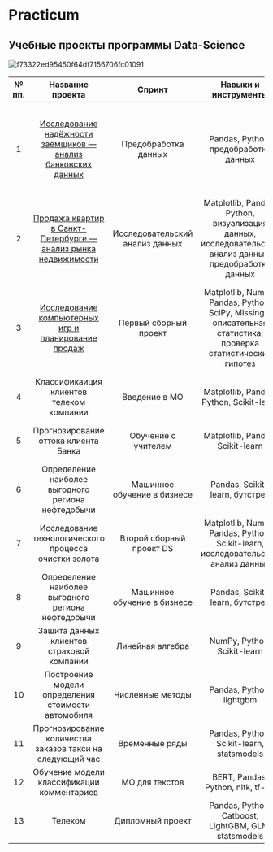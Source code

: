# Practicum
## Учебные проекты программы Data-Science

![f73322ed95450f64df7156706fc01091](https://user-images.githubusercontent.com/111744291/233442707-111c790d-7fac-4626-b30a-e5b87b5d0679.jpg)

| № пп. | Название проекта|  Спринт | Навыки и инструменты |  Задачи проекта |
|:-:|:-:|:-:|:-:|:-:|
| 1  | <p><a href="https://github.com/OxanaMakhneva/Practicum/tree/main/YP_0/"> Исследование надёжности заёмщиков — анализ банковских данных </a></p> | Предобработка данных  | Pandas, Python, предобработка данных | На основе статистики о платёжеспособности клиентов исследовать влияет ли семейное положение и количество детей клиента на факт возврата кредита в срок  | обработка данных, дубликаты, пропуски, категоризация, декомпозиция  |
| 2 | <p><a href="https://github.com/OxanaMakhneva/Practicum/blob/main/YP_1/"> Продажа квартир в Санкт-Петербурге — анализ рынка недвижимости </a></p>| Исследовательский анализ данных | Matplotlib, Pandas, Python, визуализация данных, исследовательский анализ данных, предобработка данных| Используя данные сервиса Яндекс.Недвижимость, определить рыночную стоимость объектов недвижимости и типичные параметры квартир | 
| 3 | <p><a href="https://github.com/OxanaMakhneva/Practicum/tree/main/YP_2"> Исследование компьютерных игр и планирование продаж </a></p>| Первый сборный проект|Matplotlib, NumPy, Pandas, Python, SciPy, Missingo, описательная статистика, проверка статистических гипотез | На основе исторических данных предсказать популярные игровые платформы на предстоящий год и выдать рекомендации по реализации рекламных компаний |
| 4 | Классификаиция клиентов телеком компании  | Введение в МО  |Matplotlib, Pandas, Python, Scikit-learn| На основе данных предложить клиенту тариф.  |
| 5  |  Прогнозирование оттока клиента Банка | Обучение с учителем  |Matplotlib, Pandas, Scikit-learn| На основе данных из банка определить клиент, который может уйти | 
| 6  | Определение наиболее выгодного региона нефтедобычи  | Машинное обучение в бизнесе  |Pandas, Scikit-learn, бутстреп| На основе данных геологи разведки выбрать район добычи нефти |
| 7  | Исследование технологического процесса очистки золота  | Второй сборный проект DS  |Matplotlib, NumPy, Pandas, Python, Scikit-learn, исследовательский анализ данных| Спрогнозировать концентрацию золота при проведении процесса очистки золота |
| 8  | Определение наиболее выгодного региона нефтедобычи  | Машинное обучение в бизнесе  |Pandas, Scikit-learn, бутстреп| На основе данных геологи разведки выбрать район добычи нефти |
| 9  | Защита данных клиентов страховой компании | Линейная алгебра  |NumPy, Python, Scikit-learn| Разработка модели анонимизации персональных данных |
| 10  | Построение модели определения стоимости автомобиля | Численные методы  |Pandas, Python, lightgbm| Разработка системы рекомендации стоимости автомобиля на основе его описания|
| 11  | Прогнозирование количества заказов такси на следующий час  | Временные ряды  |Pandas, Python, Scikit-learn, statsmodels| Разработка системы предсказания объема заказа. |
| 12  | Обучение модели классификации комментариев | МО для текстов  |BERT, Pandas, Python, nltk, tf-idf| Определить токсичные комментарии. |
| 13  | Телеком | Дипломный проект  |Pandas, Python, Catboost, LightGBM, GLM, statsmodels| Разработка системы прогнозирования оттока клиентов |



